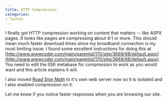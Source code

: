 ```yaml
---
title: HTTP Compression
categories:
- Techie
---
```


I finally got HTTP compression working on content that matters -- like ASPX pages. It looks like pages are compressing about 4:1 or more. This should mean much faster download times since my broadband connection is my most limiting issue. I found some excellent instructions for doing this at [http://www.wwwcoder.com/main/parentid/170/site/3669/68/default.aspx](http://www.wwwcoder.com/main/parentid/170/site/3669/68/default.aspx). You need to edit the IIS6 metabase for compression to work as you would want and this article explains it will.

I also moved [Road Sign Math](http://www.roadsignmath.com/) to it's own web server now so it is isolated and I also enabled compression on it.

Let me know if you notice faster responses when you are browsing our site.
